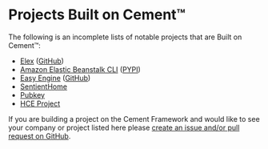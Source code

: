 Projects Built on Cement™
==============================================================================

The following is an incomplete lists of notable projects that are
Built on Cement&trade;:

 * [Elex](http://elex.readthedocs.io/en/stable/) ([GitHub](https://github.com/newsdev/elex))
 * [Amazon Elastic Beanstalk CLI](http://docs.aws.amazon.com/elasticbeanstalk/latest/dg/eb-cli3.html) ([PYPI](https://pypi.python.org/pypi/awsebcli))
 * [Easy Engine](https://easyengine.io/) ([GitHub](https://github.com/EasyEngine/easyengine))
 * [SentientHome](https://github.com/fxstein/SentientHome)
 * [Pubkey](https://github.com/fxstein/pubkey)
 * [HCE Project](http://hce-project.com/)


If you are building a project on the Cement Framework and would like to see
your company or project listed here please [create an issue and/or pull
request on GitHub](https://github.com/datafolklabs/cement/).
